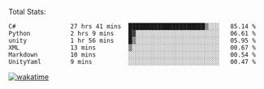 Total Stats:
<!--START_SECTION:waka-->

```text
C#               27 hrs 41 mins  █████████████████████▒░░░   85.14 %
Python           2 hrs 9 mins    █▓░░░░░░░░░░░░░░░░░░░░░░░   06.61 %
unity            1 hr 56 mins    █▒░░░░░░░░░░░░░░░░░░░░░░░   05.95 %
XML              13 mins         ▒░░░░░░░░░░░░░░░░░░░░░░░░   00.67 %
Markdown         10 mins         ░░░░░░░░░░░░░░░░░░░░░░░░░   00.54 %
UnityYaml        9 mins          ░░░░░░░░░░░░░░░░░░░░░░░░░   00.47 %
```

<!--END_SECTION:waka-->

[![wakatime](https://wakatime.com/badge/user/d6a1e036-2153-43d6-9604-0dce67457b7f.svg)](https://wakatime.com/@d6a1e036-2153-43d6-9604-0dce67457b7f)
